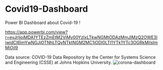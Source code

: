 # Covid19-Dashboard
Power BI Dashboard about Covid-19 !

https://app.powerbi.com/view?r=eyJrIjoiMDA1YTEzZmEtM2ViMy00YzIxLTkwNGMtODAzMmJlMzQ2OWE3IiwidCI6ImYwNGJjOTNhLTQyNTktNGM2MC1iODI0LTI1YTk1YTc3OGRkMiIsImMiOjl9

Data source: COVID-19 Data Repository by the Center for Systems Science and Engineering (CSSE) at Johns Hopkins University.
![corona-dashboard](https://user-images.githubusercontent.com/42177702/90327245-42fc2580-df9a-11ea-8ded-1840e79d6587.PNG)
